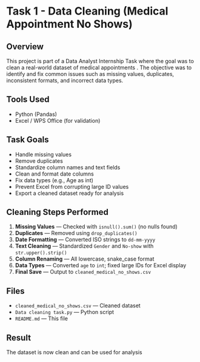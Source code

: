 # Task 1 - Data Cleaning (Medical Appointment No Shows)

## Overview
This project is part of a Data Analyst Internship Task where the goal was to clean a real-world dataset of medical appointments . The objective was to identify and fix common issues such as missing values, duplicates, inconsistent formats, and incorrect data types.

## Tools Used
- Python (Pandas)
- Excel / WPS Office (for validation)

## Task Goals
- Handle missing values
- Remove duplicates
- Standardize column names and text fields
- Clean and format date columns
- Fix data types (e.g., Age as int)
- Prevent Excel from corrupting large ID values
- Export a cleaned dataset ready for analysis

## Cleaning Steps Performed

1. **Missing Values** — Checked with `isnull().sum()` (no nulls found)
2. **Duplicates** — Removed using `drop_duplicates()`
3. **Date Formatting** — Converted ISO strings to `dd-mm-yyyy`
4. **Text Cleaning** — Standardized `Gender` and `No-show` with `str.upper().strip()`
5. **Column Renaming** — All lowercase, snake_case format
6. **Data Types** — Converted `age` to `int`; fixed large IDs for Excel display
7. **Final Save** — Output to `cleaned_medical_no_shows.csv`

## Files
- `cleaned_medical_no_shows.csv` — Cleaned dataset
- `Data cleaning task.py` — Python script
- `README.md` — This file

## Result
The dataset is now clean and can be used for analysis


